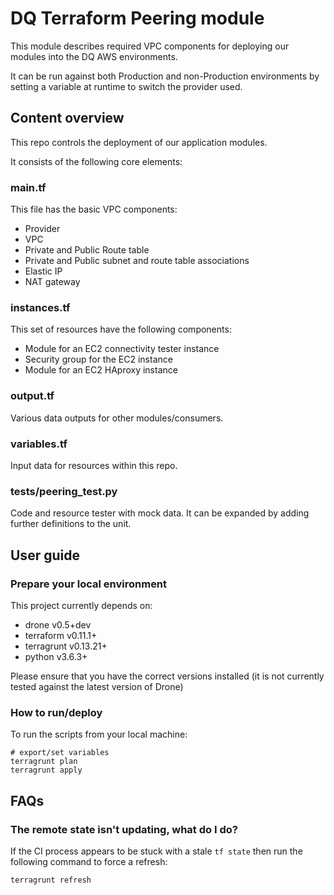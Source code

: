# DQ Terraform Peering module

This module describes required VPC components for deploying our modules into the DQ AWS environments.

It can be run against both Production and non-Production environments by setting a variable at runtime to switch the provider used.

## Content overview

This repo controls the deployment of our application modules.

It consists of the following core elements:

### main.tf

This file has the basic VPC components:
- Provider
- VPC
- Private and Public Route table
- Private and Public subnet and route table associations
- Elastic IP
- NAT gateway

### instances.tf

This set of resources have the following components:
- Module for an EC2 connectivity tester instance
- Security group for the EC2 instance
- Module for an EC2 HAproxy instance

### output.tf

Various data outputs for other modules/consumers.

### variables.tf

Input data for resources within this repo.

### tests/peering_test.py

Code and resource tester with mock data. It can be expanded by adding further definitions to the unit.

## User guide

### Prepare your local environment

This project currently depends on:

* drone v0.5+dev
* terraform v0.11.1+
* terragrunt v0.13.21+
* python v3.6.3+

Please ensure that you have the correct versions installed (it is not currently tested against the latest version of Drone)

### How to run/deploy

To run the scripts from your local machine:

```
# export/set variables
terragrunt plan
terragrunt apply
```

## FAQs

### The remote state isn't updating, what do I do?

If the CI process appears to be stuck with a stale `tf state` then run the following command to force a refresh:

```
terragrunt refresh
```
